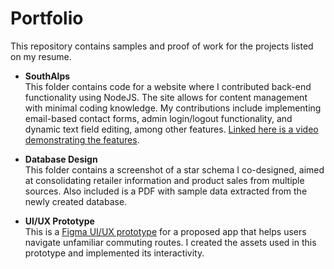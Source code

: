 # Portfolio

This repository contains samples and proof of work for the projects listed on my resume.

- **SouthAlps**  
   This folder contains code for a website where I contributed back-end functionality using NodeJS. The site allows for content management with minimal coding knowledge. My contributions include implementing email-based contact forms, admin login/logout functionality, and dynamic text field editing, among other features. [Linked here is a video demonstrating the features](https://drive.google.com/file/d/1XpV7D881eI3MdROXofu07C9ptmyR-UWm/view?usp=sharing).

- **Database Design**  
   This folder contains a screenshot of a star schema I co-designed, aimed at consolidating retailer information and product sales from multiple sources. Also included is a PDF with sample data extracted from the newly created database.

- **UI/UX Prototype**  
   This is a [Figma UI/UX prototype](https://www.figma.com/design/KqstGfu15nMHSp3RCqOGB6/Go-Wireframe?node-id=0-1&t=Dz7WGhf5Fb8ePvFV-1) for a proposed app that helps users navigate unfamiliar commuting routes. I created the assets used in this prototype and implemented its interactivity.

